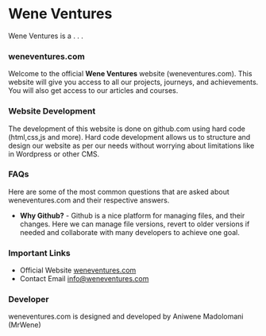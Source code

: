 # Wene Ventures
Wene Ventures is a . . .

### weneventures.com
Welcome to the official **Wene Ventures** website (weneventures.com). This website will give you access to all our projects, journeys, and achievements. You will also get access to our articles and courses. 

### Website Development
The development of this website is done on github.com using hard code (html,css,js and more). Hard code development allows us to structure and design our website as per our needs without worrying about limitations like in Wordpress or other CMS.

### FAQs
Here are some of the most common questions that are asked about weneventures.com and their respective answers.
- **Why Github?** - Github is a nice platform for managing files, and their changes. Here we can manage file versions, revert to older versions if needed and collaborate with many developers to achieve one goal. 

### Important Links
- Official Website [weneventures.com](https://weneventures.com "WV Official Website")
- Contact Email [info@weneventures.com](mailto:info@weneventures.com " WV Official Email")

### Developer
weneventures.com is designed and developed by Aniwene Madolomani (MrWene)